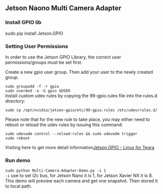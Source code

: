 ## Jetson Naono Multi Camera Adapter

### Install GPIO lib
sudo pip install Jetson.GPIO

### Setting User Permissions
In order to use the Jetson GPIO Library, the correct user permissions/groups must be set first.

Create a new gpio user group. Then add your user to the newly created group.

`sudo groupadd -f -r gpio`  
`sudo usermod -a -G gpio $USER`  
Install custom udev rules by copying the 99-gpio.rules file into the rules.d directory:

`sudo cp /opt/nvidia/jetson-gpio/etc/99-gpio.rules /etc/udev/rules.d/`  

Please note that for the new rule to take place, you may either need to reboot or reload the udev rules by issuing this command:

`sudo udevadm control --reload-rules && sudo udevadm trigger`  
`sudo reboot`  

Visiting here to get more detail information[Jetson.GPIO - Linux for Tegra](https://pypi.org/project/Jetson.GPIO/#description)

### Run demo 
`sudo python Multi-Camera-Adapter-Demo.py -i 1`  
`-i` use to set i2c bus, for Jetson Nano it is 1, for Jetson Xavier NX it is 8.  
This demo will preview each camera and get one snapshot. Then stored it to local path.